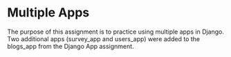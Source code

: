 # Multiple Apps
The purpose of this assignment is to practice using multiple apps in Django. 
Two additional apps (survey_app and users_app) were added to the blogs_app from the Django App assignment. 
